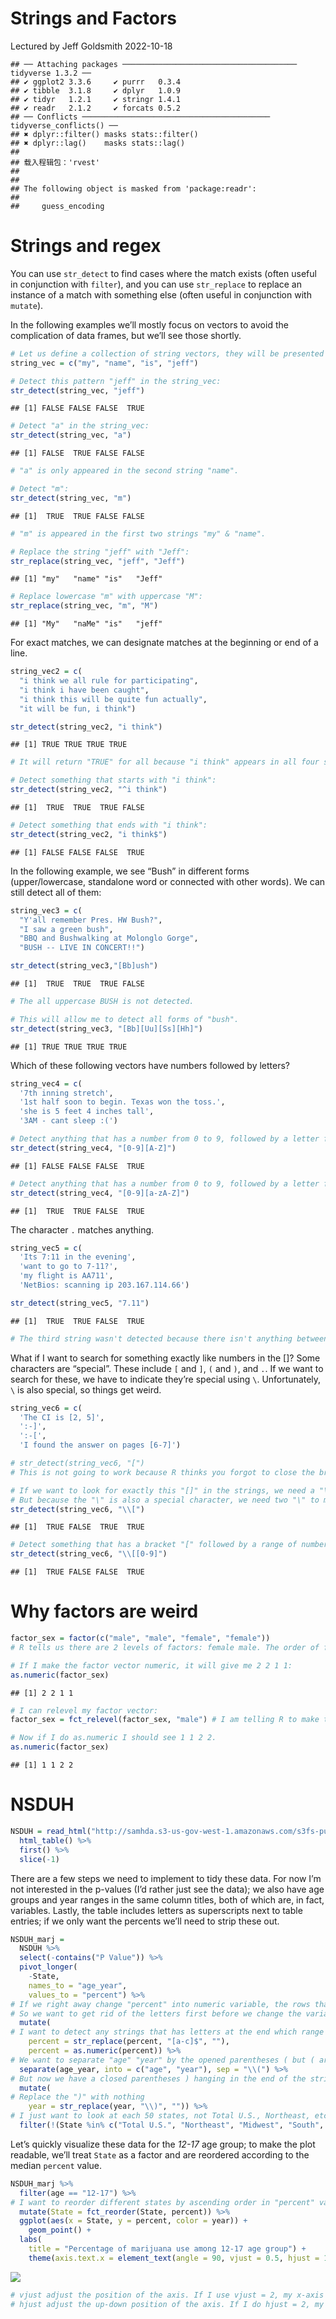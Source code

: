 Strings and Factors
================
Lectured by Jeff Goldsmith
2022-10-18

    ## ── Attaching packages ─────────────────────────────────────── tidyverse 1.3.2 ──
    ## ✔ ggplot2 3.3.6     ✔ purrr   0.3.4
    ## ✔ tibble  3.1.8     ✔ dplyr   1.0.9
    ## ✔ tidyr   1.2.1     ✔ stringr 1.4.1
    ## ✔ readr   2.1.2     ✔ forcats 0.5.2
    ## ── Conflicts ────────────────────────────────────────── tidyverse_conflicts() ──
    ## ✖ dplyr::filter() masks stats::filter()
    ## ✖ dplyr::lag()    masks stats::lag()
    ## 
    ## 载入程辑包：'rvest'
    ## 
    ## 
    ## The following object is masked from 'package:readr':
    ## 
    ##     guess_encoding

# Strings and regex

You can use `str_detect` to find cases where the match exists (often
useful in conjunction with `filter`), and you can use `str_replace` to
replace an instance of a match with something else (often useful in
conjunction with `mutate`).

In the following examples we’ll mostly focus on vectors to avoid the
complication of data frames, but we’ll see those shortly.

``` r
# Let us define a collection of string vectors, they will be presented in dataframe:
string_vec = c("my", "name", "is", "jeff")

# Detect this pattern "jeff" in the string_vec:
str_detect(string_vec, "jeff")
```

    ## [1] FALSE FALSE FALSE  TRUE

``` r
# Detect "a" in the string_vec:
str_detect(string_vec, "a")
```

    ## [1] FALSE  TRUE FALSE FALSE

``` r
# "a" is only appeared in the second string "name".

# Detect "m":
str_detect(string_vec, "m")
```

    ## [1]  TRUE  TRUE FALSE FALSE

``` r
# "m" is appeared in the first two strings "my" & "name".
```

``` r
# Replace the string "jeff" with "Jeff":
str_replace(string_vec, "jeff", "Jeff")
```

    ## [1] "my"   "name" "is"   "Jeff"

``` r
# Replace lowercase "m" with uppercase "M":
str_replace(string_vec, "m", "M")
```

    ## [1] "My"   "naMe" "is"   "jeff"

For exact matches, we can designate matches at the beginning or end of a
line.

``` r
string_vec2 = c(
  "i think we all rule for participating",
  "i think i have been caught",
  "i think this will be quite fun actually",
  "it will be fun, i think")

str_detect(string_vec2, "i think")
```

    ## [1] TRUE TRUE TRUE TRUE

``` r
# It will return "TRUE" for all because "i think" appears in all four strings.

# Detect something that starts with "i think":
str_detect(string_vec2, "^i think")
```

    ## [1]  TRUE  TRUE  TRUE FALSE

``` r
# Detect something that ends with "i think":
str_detect(string_vec2, "i think$")
```

    ## [1] FALSE FALSE FALSE  TRUE

In the following example, we see “Bush” in different forms
(upper/lowercase, standalone word or connected with other words). We can
still detect all of them:

``` r
string_vec3 = c(
  "Y'all remember Pres. HW Bush?",
  "I saw a green bush",
  "BBQ and Bushwalking at Molonglo Gorge",
  "BUSH -- LIVE IN CONCERT!!")

str_detect(string_vec3,"[Bb]ush")
```

    ## [1]  TRUE  TRUE  TRUE FALSE

``` r
# The all uppercase BUSH is not detected.

# This will allow me to detect all forms of "bush".
str_detect(string_vec3, "[Bb][Uu][Ss][Hh]")
```

    ## [1] TRUE TRUE TRUE TRUE

Which of these following vectors have numbers followed by letters?

``` r
string_vec4 = c(
  '7th inning stretch',
  '1st half soon to begin. Texas won the toss.',
  'she is 5 feet 4 inches tall',
  '3AM - cant sleep :(')

# Detect anything that has a number from 0 to 9, followed by a letter from capital A to Z:
str_detect(string_vec4, "[0-9][A-Z]")
```

    ## [1] FALSE FALSE FALSE  TRUE

``` r
# Detect anything that has a number from 0 to 9, followed by a letter from lowercase a to z or capital A to Z:
str_detect(string_vec4, "[0-9][a-zA-Z]")
```

    ## [1]  TRUE  TRUE FALSE  TRUE

The character `.` matches anything.

``` r
string_vec5 = c(
  'Its 7:11 in the evening',
  'want to go to 7-11?',
  'my flight is AA711',
  'NetBios: scanning ip 203.167.114.66')

str_detect(string_vec5, "7.11")
```

    ## [1]  TRUE  TRUE FALSE  TRUE

``` r
# The third string wasn't detected because there isn't anything between 7 & 11.
```

What if I want to search for something exactly like numbers in the \[\]?
Some characters are “special”. These include `[` and `]`, `(` and `)`,
and `.`. If we want to search for these, we have to indicate they’re
special using `\`. Unfortunately, `\` is also special, so things get
weird.

``` r
string_vec6 = c(
  'The CI is [2, 5]',
  ':-]',
  ':-[',
  'I found the answer on pages [6-7]')

# str_detect(string_vec6, "[")
# This is not going to work because R thinks you forgot to close the bracket.

# If we want to look for exactly this "[]" in the strings, we need a "\" to indicate the bracket is special. 
# But because the "\" is also a special character, we need two "\" to make this work:
str_detect(string_vec6, "\\[")
```

    ## [1]  TRUE FALSE  TRUE  TRUE

``` r
# Detect something that has a bracket "[" followed by a range of numbers 0 to 9:
str_detect(string_vec6, "\\[[0-9]")
```

    ## [1]  TRUE FALSE FALSE  TRUE

# Why factors are weird

``` r
factor_sex = factor(c("male", "male", "female", "female"))
# R tells us there are 2 levels of factors: female male. The order of female is ahead of male, so female is 1 and male is 2.

# If I make the factor vector numeric, it will give me 2 2 1 1:
as.numeric(factor_sex)
```

    ## [1] 2 2 1 1

``` r
# I can relevel my factor vector:
factor_sex = fct_relevel(factor_sex, "male") # I am telling R to make the order of "male" before "female".

# Now if I do as.numeric I should see 1 1 2 2.
as.numeric(factor_sex)
```

    ## [1] 1 1 2 2

# NSDUH

``` r
NSDUH = read_html("http://samhda.s3-us-gov-west-1.amazonaws.com/s3fs-public/field-uploads/2k15StateFiles/NSDUHsaeShortTermCHG2015.htm") %>% 
  html_table() %>% 
  first() %>% 
  slice(-1)
```

There are a few steps we need to implement to tidy these data. For now
I’m not interested in the p-values (I’d rather just see the data); we
also have age groups and year ranges in the same column titles, both of
which are, in fact, variables. Lastly, the table includes letters as
superscripts next to table entries; if we only want the percents we’ll
need to strip these out.

``` r
NSDUH_marj = 
  NSDUH %>%
  select(-contains("P Value")) %>%
  pivot_longer(
    -State,
    names_to = "age_year", 
    values_to = "percent") %>%
# If we right away change "percent" into numeric variable, the rows that contain numbers followed by a letter will be forced to become "NA" because R don't know what to do with them.
# So we want to get rid of the letters first before we change the variable to numeric. 
  mutate(
# I want to detect any strings that has letters at the end which range from a to c, and replace them with nothing.
    percent = str_replace(percent, "[a-c]$", ""),
    percent = as.numeric(percent)) %>% 
# We want to separate "age" "year" by the opened parentheses ( but ( are special character, so we need "\" to indicate that.
  separate(age_year, into = c("age", "year"), sep = "\\(") %>%
# But now we have a closed parentheses ) hanging in the end of the strings for year, and we need to remove that.
  mutate(
# Replace the ")" with nothing
    year = str_replace(year, "\\)", "")) %>%
# I just want to look at each 50 states, not Total U.S., Northeast, etc.
  filter(!(State %in% c("Total U.S.", "Northeast", "Midwest", "South", "West", "District of Columbia")))
```

Let’s quickly visualize these data for the *12-17* age group; to make
the plot readable, we’ll treat `State` as a factor and are reordered
according to the median `percent` value.

``` r
NSDUH_marj %>%
  filter(age == "12-17") %>% 
# I want to reorder different states by ascending order in "percent" variable.
  mutate(State = fct_reorder(State, percent)) %>% 
  ggplot(aes(x = State, y = percent, color = year)) + 
    geom_point() + 
  labs(
    title = "Percentage of marijuana use among 12-17 age group") +
    theme(axis.text.x = element_text(angle = 90, vjust = 0.5, hjust = 1))
```

![](Strings-and-Factors_files/figure-gfm/calculate%20median%20and%20plot-1.png)<!-- -->

``` r
# vjust adjust the position of the axis. If I use vjust = 2, my x-axis will move 2 clicks to the right.
# hjust adjust the up-down position of the axis. If I do hjust = 2, my x-axis will move 2 clicks up and overlap with my plot.
```
